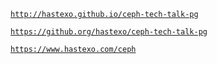 <!-- .slide: data-background-image="images/by-sa.svg" data-background-size="contain" -->
[`http://hastexo.github.io/ceph-tech-talk-pg`](http://hastexo.github.io/ceph-tech-talk-pg)

[`https://github.org/hastexo/ceph-tech-talk-pg`](http://hastexo.github.io/ceph-tech-talk-pg)


<!-- .slide: data-background-image="images/hastexo-logo.svg" data-background-size="contain" -->
[`https://www.hastexo.com/ceph`](https://www.hastexo.com/ceph)


